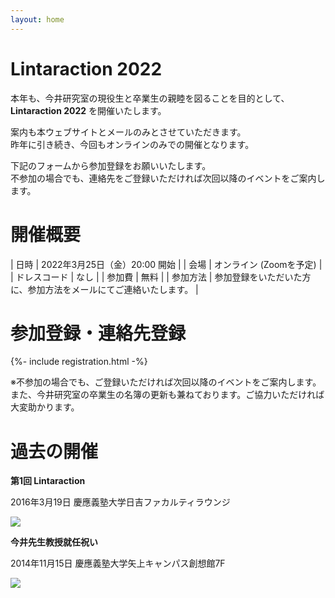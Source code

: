 ```yaml
---
layout: home
---
```


# Lintaraction 2022

本年も、今井研究室の現役生と卒業生の親睦を図ることを目的として、<br>
**Lintaraction 2022** を開催いたします。

案内も本ウェブサイトとメールのみとさせていただきます。<br>
昨年に引き続き、今回もオンラインのみでの開催となります。

下記のフォームから参加登録をお願いいたします。<br>
不参加の場合でも、連絡先をご登録いただければ次回以降のイベントをご案内します。

# 開催概要

| 日時 | 2022年3月25日（金）20:00 開始 |
| 会場 | オンライン (Zoomを予定) |
| ドレスコード | なし |
| 参加費 | 無料 |
| 参加方法 | 参加登録をいただいた方に、参加方法をメールにてご連絡いたします。 |


# 参加登録・連絡先登録

{%- include registration.html -%}

※不参加の場合でも、ご登録いただければ次回以降のイベントをご案内します。<br>
また、今井研究室の卒業生の名簿の更新も兼ねております。ご協力いただければ大変助かります。


# 過去の開催

**第1回 Lintaraction**

2016年3月19日 慶應義塾大学日吉ファカルティラウンジ

![](image/2016-03-19.jpg)

**今井先生教授就任祝い**

2014年11月15日 慶應義塾大学矢上キャンパス創想館7F

![](image/2014-11-15.jpg)
